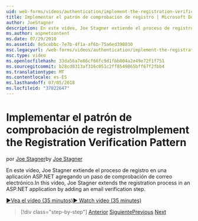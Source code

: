 ```yaml
---
uid: web-forms/videos/authentication/implement-the-registration-verification-pattern
title: Implementar el patrón de comprobación de registro | Microsoft Docs
author: JoeStagner
description: En este vídeo, Joe Stagner extiende el proceso de registro en una aplicación ASP.NET agregando un paso de comprobación de correo electrónico.
ms.author: aspnetcontent
ms.date: 07/29/2010
ms.assetid: 8e5cebbc-7e7b-4f1a-af6b-75a6ed398030
msc.legacyurl: /web-forms/videos/authentication/implement-the-registration-verification-pattern
msc.type: video
ms.openlocfilehash: 33da56a7e86cf66fc9d1fbb804a2e49e72f1f751
ms.sourcegitcommit: b28cd0313af316c051c2ff8549865bff67f2fbb4
ms.translationtype: MT
ms.contentlocale: es-ES
ms.lasthandoff: 07/05/2018
ms.locfileid: "37822647"
---
```

<a name="implement-the-registration-verification-pattern"></a><span data-ttu-id="020ba-103">Implementar el patrón de comprobación de registro</span><span class="sxs-lookup"><span data-stu-id="020ba-103">Implement the Registration Verification Pattern</span></span>
====================
<span data-ttu-id="020ba-104">por [Joe Stagner](https://github.com/JoeStagner)</span><span class="sxs-lookup"><span data-stu-id="020ba-104">by [Joe Stagner](https://github.com/JoeStagner)</span></span>

<span data-ttu-id="020ba-105">En este vídeo, Joe Stagner extiende el proceso de registro en una aplicación ASP.NET agregando un paso de comprobación de correo electrónico.</span><span class="sxs-lookup"><span data-stu-id="020ba-105">In this video, Joe Stagner extends the registration process in an ASP.NET application by adding an email verification step.</span></span>

[<span data-ttu-id="020ba-106">&#9654;Vea el vídeo (35 minutos)</span><span class="sxs-lookup"><span data-stu-id="020ba-106">&#9654; Watch video (35 minutes)</span></span>](https://channel9.msdn.com/Blogs/ASP-NET-Site-Videos/implement-the-registration-verification-pattern)

> [!div class="step-by-step"]
> <span data-ttu-id="020ba-107">[Anterior](logging-users-into-your-membership-system.md)
> [Siguiente](simple-web-service-authentication.md)</span><span class="sxs-lookup"><span data-stu-id="020ba-107">[Previous](logging-users-into-your-membership-system.md)
[Next](simple-web-service-authentication.md)</span></span>
